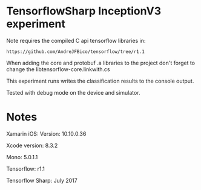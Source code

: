 # TensorflowSharp InceptionV3 experiment

Note requires the compiled C api tensorflow libraries in:
```
https://github.com/AndreJFBico/tensorflow/tree/r1.1
```
When adding the core and protobuf .a libraries to the project don't forget to change the libtensorflow-core.linkwith.cs 

This experiment runs writes the classification results to the console output. 

Tested with debug mode on the device and simulator.

# Notes

Xamarin iOS: Version: 10.10.0.36

Xcode version: 8.3.2

Mono: 5.0.1.1

Tensorflow: r1.1

Tensorflow Sharp: July 2017